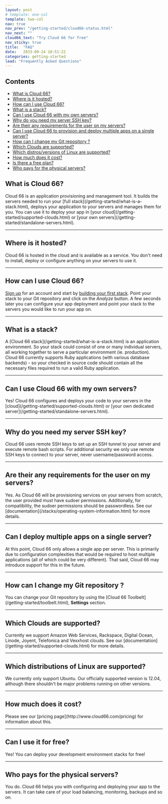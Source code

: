 ```yaml
---
layout: post
# template: one-col
template: two-col
nav: true
nav_prev: "/getting-started/cloud66-status.html"
nav_next: ""
cloud66_text: "Try Cloud 66 for free"
nav_sticky: true
title:  "FAQ"
date:   2033-09-24 10:51:22
categories: getting-started
lead: "Frequently Asked Questions"
---
```


<h2>Contents</h2>

<ul class="page-toc">
    <li>
        <a href="#f1">What is Cloud 66?</a>
    </li>
    <li>
        <a href="#f2">Where is it hosted?</a>
    </li>
    <li>
        <a href="#f3">How can I use Cloud 66?</a>
    </li>
    <li>
        <a href="#f4">What is a stack?</a>
    </li>
    <li>
        <a href="#f5">Can I use Cloud 66 with my own servers?</a>
    </li>
    <li>
        <a href="#f6">Why do you need my server SSH key?</a>
    </li>
    <li>
        <a href="#f7">Are their any requirements for the user on my servers?</a>
    </li>
    <li>
        <a href="#f8">Can I use Cloud 66 to provision and deploy multiple apps on a single server?</a>
    </li>
    <li>
        <a href="#f9">How can I change my Git repository ?</a>
    </li>
    <li>
        <a href="#f10">Which Clouds are supported?</a>
    </li>
    <li>
        <a href="#f11">Which distros/versions of Linux are supported?</a>
    </li>
    <li>
        <a href="#f12">How much does it cost?</a>
    </li>
    <li>
        <a href="#f13">Is there a free plan?</a>
    </li>
    <li>
        <a href="#f14">Who pays for the physical servers?</a>
    </li>
</ul>



<h2 id="f1">What is Cloud 66?</h2>
Cloud 66 is an application provisioning and management tool. It builds the servers needed to run your [full stack](/getting-started/what-is-a-stack.html), deploys your application to your servers and manages them for you. You can use it to deploy your app in [your cloud](/getting-started/supported-clouds.html) or [your own servers](/getting-started/standalone-servers.html).

<hr>

<h2 id="f2">Where is it hosted?</h2>
Cloud 66 is hosted in the cloud and is available as a service. You don't need to install, deploy or configure anything on your servers to use it.

<hr>

<h2 id="f3">How can I use Cloud 66?</h2>

[Sign up](http://cloud66.com/users/sign_up) for an account and start by [building your first stack](/getting-started/your-first-stack.html). Point your stack to your Git repository and click on the _Analyze_ button. A few seconds later you can configure your app deployment and point your stack to the servers you would like to run your app on.

<hr>

<h2 id="f4">What is a stack?</h2>
A [Cloud 66 stack](/getting-started/what-is-a-stack.html) is an application environment. So your stack could consist of one or many individual servers, all working together to serve a particular environment (ie. production).
Cloud 66 currently supports Ruby applications (with various database backends) - so your checked in source code should contain all the necessary files required to run a valid Ruby application.

<hr>

<h2 id="f5">Can I use Cloud 66 with my own servers?</h2>
Yes! Cloud 66 configures and deploys your code to your servers in the [cloud](/getting-started/supported-clouds.html) or [your own dedicated server](/getting-started/standalone-servers.html).

<hr>

<h2 id="f6">Why do you need my server SSH key?</h2>
Cloud 66 uses remote SSH keys to set up an SSH tunnel to your server and execute remote bash scripts. For additional security we only use remote SSH keys to connect to your server, never username/password access.

<hr>

<h2 id="f7">Are their any requirements for the user on my servers?</h2>
Yes. As Cloud 66 will be provisioning services on your servers from scratch, the user provided must have sudoer permissions. Additionally, for compatibility, the sudoer permissions should be passwordless. See our [documentation](/stacks/operating-system-information.html) for more details.

<hr>

<h2 id="f8">Can I deploy multiple apps on a single server?</h2>
At this point, Cloud 66 only allows a single app per server. This is primarily due to configuration complexities that would be required to host multiple applications (all of which could be very different). That said, Cloud 66 may introduce support for this in the future.

<hr>

<h2 id="f9">How can I change my Git repository ?</h2>
You can change your Git repository by using the [Cloud 66 Toolbelt](/getting-started/toolbelt.html),  <strong>Settings</strong> section.

<hr>

<h2 id="f10">Which Clouds are supported?</h2>
Currently we support Amazon Web Services, Rackspace, Digital Ocean, Linode, Joyent, Telefonica and Vexxhost clouds. See our [documentation](/getting-started/supported-clouds.html) for more details.

<hr>

<h2 id="f11">Which distributions of Linux are supported?</h2>
We currently only support Ubuntu. Our officially supported version is 12.04, although there shouldn't be major problems running on other versions.

<hr>

<h2 id="f12">How much does it cost?</h2>
Please see our [pricing page](http://www.cloud66.com/pricing) for information about this.

<hr>

<h2 id="f13">Can I use it for free?</h2>
Yes! You can deploy your development environment stacks for free!

<hr>

<h2 id="f14">Who pays for the physical servers?</h2>
You do. Cloud 66 helps you with configuring and deploying your app to the servers. It can take care of your load balancing, monitoring, backups and so on.